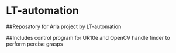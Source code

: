 # LT-automation

##Reposatory for Arla project by LT-automation

##Includes control program for UR10e and OpenCV handle finder to perform percise grasps
